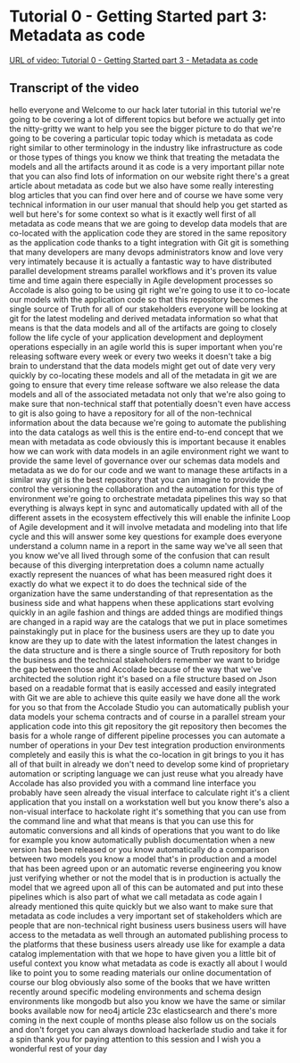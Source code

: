 # Tutorial 0 - Getting Started part 3: Metadata as code

[URL of video: Tutorial 0 - Getting Started part 3 - Metadata as code](https://community.hackolade.com/slides/slide/metadata-as-code-51?fullscreen=1)

## Transcript of the video

hello everyone and Welcome to our hack later tutorial in this tutorial we're going to be covering a lot of different topics but before we actually get into the nitty-gritty we want to help you see the bigger picture to do that we're going to be covering a particular topic today which is metadata as code right similar to other terminology in the industry like infrastructure as code or those types of things you know we think that treating the metadata the models and all the artifacts around it as code is a very important pillar note that you can also find lots of information on our website right there's a great article about metadata as code but we also have some really interesting blog articles that you can find over here and of course we have some very technical information in our user manual that should help you get started as well but here's for some context so what is it exactly well first of all metadata as code means that we are going to develop data models that are co-located with the application code they are stored in the same repository as the application code thanks to a tight integration with Git git is something that many developers are many devops administrators know and love very very intimately because it is actually a fantastic way to have distributed parallel development streams parallel workflows and it's proven its value time and time again there especially in Agile development processes so Accolade is also going to be using git right we're going to use it to co-locate our models with the application code so that this repository becomes the single source of Truth for all of our stakeholders everyone will be looking at git for the latest modeling and derived metadata information so what that means is that the data models and all of the artifacts are going to closely follow the life cycle of your application development and deployment operations especially in an agile world this is super important when you're releasing software every week or every two weeks it doesn't take a big brain to understand that the data models might get out of date very very quickly by co-locating these models and all of the metadata in git we are going to ensure that every time release software we also release the data models and all of the associated metadata not only that we're also going to make sure that non-technical staff that potentially doesn't even have access to git is also going to have a repository for all of the non-technical information about the data because we're going to automate the publishing into the data catalogs as well this is the entire end-to-end concept that we mean with metadata as code obviously this is important because it enables how we can work with data models in an agile environment right we want to provide the same level of governance over our schemas data models and metadata as we do for our code and we want to manage these artifacts in a similar way git is the best repository that you can imagine to provide the control the versioning the collaboration and the automation for this type of environment we're going to orchestrate metadata pipelines this way so that everything is always kept in sync and automatically updated with all of the different assets in the ecosystem effectively this will enable the infinite Loop of Agile development and it will involve metadata and modeling into that life cycle and this will answer some key questions for example does everyone understand a column name in a report in the same way we've all seen that you know we've all lived through some of the confusion that can result because of this diverging interpretation does a column name actually exactly represent the nuances of what has been measured right does it exactly do what we expect it to do does the technical side of the organization have the same understanding of that representation as the business side and what happens when these applications start evolving quickly in an agile fashion and things are added things are modified things are changed in a rapid way are the catalogs that we put in place sometimes painstakingly put in place for the business users are they up to date you know are they up to date with the latest information the latest changes in the data structure and is there a single source of Truth repository for both the business and the technical stakeholders remember we want to bridge the gap between those and Accolade because of the way that we've architected the solution right it's based on a file structure based on Json based on a readable format that is easily accessed and easily integrated with Git we are able to achieve this quite easily we have done all the work for you so that from the Accolade Studio you can automatically publish your data models your schema contracts and of course in a parallel stream your application code into this git repository the git repository then becomes the basis for a whole range of different pipeline processes you can automate a number of operations in your Dev test integration production environments completely and easily this is what the co-location in git brings to you it has all of that built in already we don't need to develop some kind of proprietary automation or scripting language we can just reuse what you already have Accolade has also provided you with a command line interface you probably have seen already the visual interface to calculate right it's a client application that you install on a workstation well but you know there's also a non-visual interface to hackolate right it's something that you can use from the command line and what that means is that you can use this for automatic conversions and all kinds of operations that you want to do like for example you know automatically publish documentation when a new version has been released or you know automatically do a comparison between two models you know a model that's in production and a model that has been agreed upon or an automatic reverse engineering you know just verifying whether or not the model that is in production is actually the model that we agreed upon all of this can be automated and put into these pipelines which is also part of what we call metadata as code again I already mentioned this quite quickly but we also want to make sure that metadata as code includes a very important set of stakeholders which are people that are non-technical right business users business users will have access to the metadata as well through an automated publishing process to the platforms that these business users already use like for example a data catalog implementation with that we hope to have given you a little bit of useful context you know what metadata as code is exactly all about I would like to point you to some reading materials our online documentation of course our blog obviously also some of the books that we have written recently around specific modeling environments and schema design environments like mongodb but also you know we have the same or similar books available now for neo4j article 23c elasticsearch and there's more coming in the next couple of months please also follow us on the socials and don't forget you can always download hackerlade studio and take it for a spin thank you for paying attention to this session and I wish you a wonderful rest of your day
